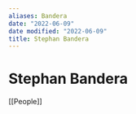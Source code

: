 ```yaml
---
aliases: Bandera
date: "2022-06-09"
date modified: "2022-06-09"
title: Stephan Bandera
---
```


# Stephan Bandera
[[People]]
